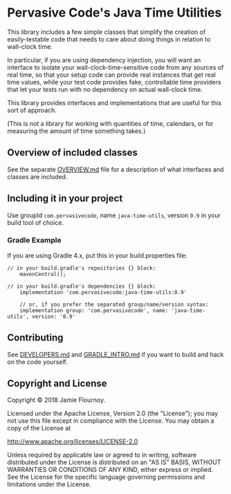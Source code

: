 # Pervasive Code's Java Time Utilities

This library includes a few simple classes that simplify the creation of easily-testable code that needs to care about doing things in relation to wall-clock time.

In particular, if you are using dependency injection, you will want an interface to isolate your wall-clock-time-sensitive code from any sources of real time, so that your setup code can provide real instances that get real time values, while your test code provides fake, controllable time providers that let your tests run with no dependency on actual wall-clock time.

This library provides interfaces and implementations that are useful for this sort of approach.

(This is _not_ a library for working with quantities of time, calendars, or for measuring the amount of time something takes.)

## Overview of included classes

See the separate [OVERVIEW.md](OVERVIEW.md) file for a description of what interfaces and classes are included.

## Including it in your project

Use groupId `com.pervasivecode`, name `java-time-utils`, version `0.9` in your build tool of choice.

### Gradle Example

If you are using Gradle 4.x, put this in your build.properties file:

```
// in your build.gradle's repositories {} block:
    mavenCentral();

// in your build.gradle's dependencies {} block:
    implementation 'com.pervasivecode:java-time-utils:0.9'

    // or, if you prefer the separated group/name/version syntax:
    implementation group: 'com.pervasivecode', name: 'java-time-utils', version: '0.9'
```


## Contributing

See [DEVELOPERS.md](DEVELOPERS.md) and [GRADLE_INTRO.md](GRADLE_INTRO.md) if you want to build and hack on the code yourself. 


## Copyright and License

Copyright © 2018 Jamie Flournoy.

Licensed under the Apache License, Version 2.0 (the "License"); you may not use this file except in compliance with the License. You may obtain a copy of the License at

http://www.apache.org/licenses/LICENSE-2.0

Unless required by applicable law or agreed to in writing, software distributed under the License is distributed on an "AS IS" BASIS, WITHOUT WARRANTIES OR CONDITIONS OF ANY KIND, either express or implied. See the License for the specific language governing permissions and limitations under the License.

